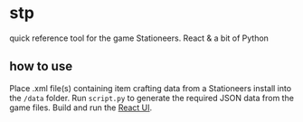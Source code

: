 # stp
quick reference tool for the game Stationeers. React &amp; a bit of Python

## how to use

Place .xml file(s) containing item crafting data from a Stationeers install into the `/data` folder. Run `script.py` to generate the required JSON data from the game files. Build and run the [React UI](https://github.com/halbu/stp/tree/master/ui).
